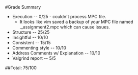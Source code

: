 #Grade Summary

* Execution -- 0/25 - couldn't process MPC file.
    - It looks like vim saved a backup of your MPC file named ._assignment2.mpc which can cause issues.
* Structure -- 25/25
* Insightful -- 10/10
* Consistent -- 15/15
* Commenting style -- 10/10
* Address Comments w/ Explanation -- 10/10
* Valgrind report -- 5/5

##Total: 75/100
